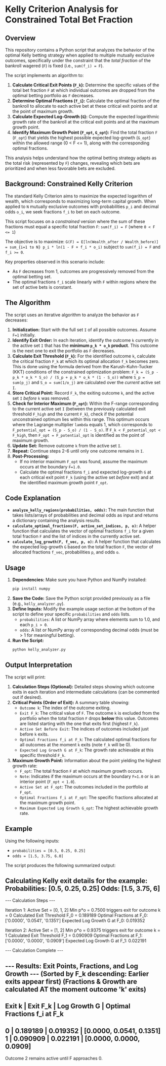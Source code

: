 # Kelly Criterion Analysis for Constrained Total Bet Fraction

## Overview

This repository contains a Python script that analyzes the behavior of the optimal Kelly betting strategy when applied to multiple mutually exclusive outcomes, specifically under the constraint that the *total fraction* of the bankroll wagered (`F`) is fixed (i.e., `sum(f_i) = F`).

The script implements an algorithm to:

1.  **Calculate Critical Exit Points (`F_k`):** Determine the specific values of the total bet fraction `F` at which individual outcomes are dropped from the optimal betting portfolio as `F` decreases.
2.  **Determine Optimal Fractions (`f_i`):** Calculate the optimal fraction of the bankroll to allocate to each active bet at these critical exit points and at the point of maximum growth.
3.  **Calculate Expected Log-Growth (`G`):** Compute the expected logarithmic growth rate of the bankroll at the critical exit points and at the maximum growth point.
4.  **Identify Maximum Growth Point (`F_opt`, `G_opt`):** Find the total fraction `F` (`F_opt`) that yields the highest possible expected log-growth (`G_opt`) within the allowed range (0 < F <= 1), along with the corresponding optimal fractions.

This analysis helps understand how the optimal betting strategy adapts as the total risk (represented by `F`) changes, revealing which bets are prioritized and when less favorable bets are excluded.

## Background: Constrained Kelly Criterion

The standard Kelly Criterion aims to maximize the expected logarithm of wealth, which corresponds to maximizing long-term capital growth. When applied to `N` mutually exclusive outcomes with probabilities `p_i` and decimal odds `o_i`, we seek fractions `f_i` to bet on each outcome.

This script focuses on a *constrained* version where the sum of these fractions must equal a specific total fraction `F`:
`sum(f_i) = F` (where `0 < F <= 1`)

The objective is to maximize:
`G(F) = E[ln(Wealth_after / Wealth_before)] = sum_{i=1 to N} p_i * ln(1 - F + f_i * o_i)`
subject to `sum(f_i) = F` and `f_i >= 0`.

Key properties observed in this scenario include:

* As `F` decreases from 1, outcomes are progressively removed from the optimal betting set.
* The optimal fractions `f_i` scale linearly with `F` within regions where the set of active bets is constant.

## The Algorithm

The script uses an iterative algorithm to analyze the behavior as `F` decreases:

1.  **Initialization:** Start with the full set `I` of all possible outcomes. Assume `F=1` initially.
2.  **Identify Exit Order:** In each iteration, identify the outcome `k` currently in the active set `I` that has the **minimum `p_k * o_k` product**. This outcome is the next one to exit the portfolio as `F` decreases.
3.  **Calculate Exit Threshold (`F_k`):** For the identified outcome `k`, calculate the critical fraction `F_k` at which its optimal allocation `f_k` becomes zero. This is done using the formula derived from the Karush-Kuhn-Tucker (KKT) conditions of the constrained optimization problem:
    `F_k = (S_p - p_k * o_k * S_o) / (S_p + p_k * o_k * (1 - S_o))`
    where `S_p = sum(p_j)` and `S_o = sum(1/o_j)` are calculated over the *current* active set `I`.
4.  **Store Critical Point:** Record `F_k`, the exiting outcome `k`, and the active set `I` *before* `k` was removed.
5.  **Check for Interior Maximum (`F_opt`):** Within the F-range corresponding to the current active set `I` (between the previously calculated exit threshold `F_high` and the current `F_k`), check if the potential unconstrained optimum lies within this range. This optimum occurs where the Lagrange multiplier `lambda` equals 1, which corresponds to `F_potential_opt = (S_p - S_o) / (1 - S_o)`. If `F_k < F_potential_opt < F_high`, then `F_opt = F_potential_opt` is identified as the point of maximum growth.
6.  **Update Set:** Remove outcome `k` from the active set `I`.
7.  **Repeat:** Continue steps 2-6 until only one outcome remains in `I`.
8.  **Post-Processing:**
    * If no interior maximum `F_opt` was found, assume the maximum occurs at the boundary `F=1.0`.
    * Calculate the optimal fractions `f_i` and expected log-growth `G` at each critical exit point `F_k` (using the active set *before* exit) and at the identified maximum growth point `F_opt`.

## Code Explanation

* **`analyze_kelly_regions(probabilities, odds)`:** The main function that takes lists/arrays of probabilities and decimal odds as input and returns a dictionary containing the analysis results.
* **`calculate_optimal_fractions(F, active_set_indices, p, o)`:** A helper function that calculates the vector of optimal fractions `f_i` for a given total fraction `F` and the list of indices in the currently active set.
* **`calculate_log_growth(F, f_vec, p, o)`:** A helper function that calculates the expected log-growth `G` based on the total fraction `F`, the vector of allocated fractions `f_vec`, probabilities `p`, and odds `o`.

## Usage

1.  **Dependencies:** Make sure you have Python and NumPy installed:
    ```bash
    pip install numpy
    ```
2.  **Save the Code:** Save the Python script provided previously as a file (e.g., `kelly_analyzer.py`).
3.  **Define Inputs:** Modify the example usage section at the bottom of the script to define your specific `probabilities` and `odds` lists.
    * `probabilities`: A list or NumPy array where elements sum to 1.0, and each `p_i > 0`.
    * `odds`: A list or NumPy array of corresponding decimal odds (must be > 1 for meaningful betting).
4.  **Run the Script:**
    ```bash
    python kelly_analyzer.py
    ```

## Output Interpretation

The script will print:

1.  **Calculation Steps (Optional):** Detailed steps showing which outcome exits in each iteration and intermediate calculations (can be commented out if desired).
2.  **Critical Points (Order of Exit):** A summary table showing:
    * `Outcome k`: The index of the outcome exiting.
    * `Exit F_k`: The critical value of `F`. The outcome `k` is excluded from the portfolio when the total fraction `F` drops **below** this value. Outcomes are listed starting with the one that exits first (highest `F_k`).
    * `Active Set Before Exit`: The indices of outcomes included just before `k` exits.
    * `Optimal Fractions f_i at F_k`: The calculated optimal fractions for all outcomes at the moment `k` exits (note `f_k` will be 0).
    * `Expected Log Growth G at F_k`: The growth rate achievable at this specific threshold `F_k`.
3.  **Maximum Growth Point:** Information about the point yielding the highest growth rate:
    * `F_opt`: The total fraction `F` at which maximum growth occurs.
    * `Note`: Indicates if the maximum occurs at the boundary `F=1.0` or is an interior point (`F_opt < 1.0`).
    * `Active Set at F_opt`: The outcomes included in the portfolio at `F_opt`.
    * `Optimal Fractions f_i at F_opt`: The specific fractions allocated at the maximum growth point.
    * `Maximum Expected Log Growth G_opt`: The highest achievable growth rate.

## Example

Using the following inputs:

* `probabilities = [0.5, 0.25, 0.25]`
* `odds = [1.5, 3.75, 6.0]`

The script produces the following summarized output:

Calculating Kelly exit details for the example:
Probabilities: [0.5, 0.25, 0.25]
Odds: [1.5, 3.75, 6]
--------------------------------------------------

--- Calculation Steps ---

Iteration 1: Active Set = [0, 1, 2]
  Min p*o = 0.7500 triggers exit for outcome k = 0
  Calculated Exit Threshold F_0 = 0.189189
  Optimal Fractions at F_0: ['0.0000', '0.0541', '0.1351']
  Expected Log Growth G at F_0: 0.019352

Iteration 2: Active Set = [1, 2]
  Min p*o = 0.9375 triggers exit for outcome k = 1
  Calculated Exit Threshold F_1 = 0.090909
  Optimal Fractions at F_1: ['0.0000', '0.0000', '0.0909']
  Expected Log Growth G at F_1: 0.022191

--- Calculation Complete ---

--- Results: Exit Points, Fractions, and Log Growth ---
(Sorted by F_k descending: Earlier exits appear first)
(Fractions & Growth are calculated AT the moment outcome 'k' exits)
--------------------------------------------------------------------------------
Exit k   | Exit F_k     | Log Growth G    | Optimal Fractions f_i at F_k            
--------------------------------------------------------------------------------
0        | 0.189189     | 0.019352        | [0.0000, 0.0541, 0.1351]                
1        | 0.090909     | 0.022191        | [0.0000, 0.0000, 0.0909]                
--------------------------------------------------------------------------------
Outcome 2 remains active until F approaches 0.

